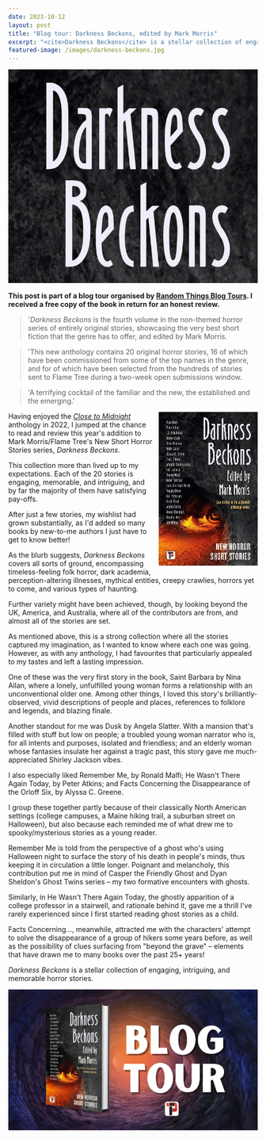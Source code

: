 ```yaml
---
date: 2023-10-12
layout: post
title: "Blog tour: Darkness Beckons, edited by Mark Morris"
excerpt: "<cite>Darkness Beckons</cite> is a stellar collection of engaging, intriguing, and memorable horror stories."
featured-image: /images/darkness-beckons.jpg
---
```


![Darkness Beckons](/images/darkness-beckons.jpg)

**This post is part of a blog tour organised by [Random Things Blog Tours](http://randomthingsthroughmyletterbox.blogspot.com/p/services-to-publishers-authors-blog.html). I received a free copy of the book in return for an honest review.**

> '<cite>Darkness Beckons</cite> is the fourth volume in the non-themed horror series of entirely original stories, showcasing the very best short fiction that the genre has to offer, and edited by Mark Morris.

> 'This new anthology contains 20 original horror stories, 16 of which have been commissioned from some of the top names in the genre, and for of which have been selected from the hundreds of stories sent to Flame Tree during a two-week open submissions window.

> 'A terrifying cocktail of the familiar and the new, the established and the emerging.'

<img src="/images/darkness-beckons-200.jpg" alt="Darkness Beckons" style="float: right; margin-bottom: 10px; margin-left: 10px;">

Having enjoyed the [<cite>Close to Midnight</cite>](/blog-close-to-midnight/) anthology in 2022, I jumped at the chance to read and review this year's addition to Mark Morris/Flame Tree's New Short Horror Stories series, <cite>Darkness Beckons</cite>.

This collection more than lived up to my expectations. Each of the 20 stories is engaging, memorable, and intriguing, and by far the majority of them have satisfying pay-offs.

After just a few stories, my wishlist had grown substantially, as I'd added so many books by new-to-me authors I just have to get to know better!

As the blurb suggests, <cite>Darkness Beckons</cite> covers all sorts of ground, encompassing timeless-feeling folk horror, dark academia, perception-altering illnesses, mythical entities, creepy crawlies, horrors yet to come, and various types of haunting.

Further variety might have been achieved, though, by looking beyond the UK, America, and Australia, where all of the contributors are from, and almost all of the stories are set.

As mentioned above, this is a strong collection where all the stories captured my imagination, as I wanted to know where each one was going. However, as with any anthology, I had favourites that particularly appealed to my tastes and left a lasting impression.

One of these was the very first story in the book, Saint Barbara by Nina Allan, where a lonely, unfulfilled young woman forms a relationship with an unconventional older one. Among other things, I loved this story's brilliantly-observed, vivid descriptions of people and places, references to folklore and legends, and blazing finale.

Another standout for me was Dusk by Angela Slatter. With a mansion that's filled with stuff but low on people; a troubled young woman narrator who is, for all intents and purposes, isolated and friendless; and an elderly woman whose fantasies insulate her against a tragic past, this story gave me much-appreciated Shirley Jackson vibes.

I also especially liked Remember Me, by Ronald Malfi; He Wasn't There Again Today, by Peter Atkins; and Facts Concerning the Disappearance of the Orloff Six, by Alyssa C. Greene.

I group these together partly because of their classically North American settings (college campuses, a Maine hiking trail, a suburban street on Halloween), but also because each reminded me of what drew me to spooky/mysterious stories as a young reader.

Remember Me is told from the perspective of a ghost who's using Halloween night to surface the story of his death in people's minds, thus keeping it in circulation a little longer. Poignant and melancholy, this contribution put me in mind of Casper the Friendly Ghost and Dyan Sheldon's Ghost Twins series &ndash; my two formative encounters with ghosts.

Similarly, in He Wasn't There Again Today, the ghostly apparition of a college professor in a stairwell, and rationale behind it, gave me a thrill I've rarely experienced since I first started reading ghost stories as a child.

Facts Concerning..., meanwhile, attracted me with the characters' attempt to solve the disappearance of a group of hikers some years before, as well as the possibility of clues surfacing from "beyond the grave" &ndash; elements that have drawn me to many books over the past 25+ years!

<cite>Darkness Beckons</cite> is a stellar collection of engaging, intriguing, and memorable horror stories.

![Darkness Beckons blog tour banner](/images/darkness-beckons-banner.jpg)